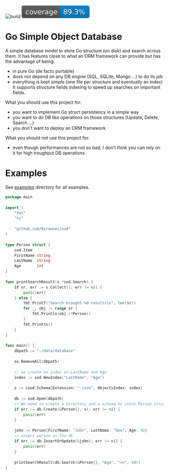 ![build](https://github.com/0xrawsec/sod/actions/workflows/go.yml/badge.svg)
![coverage](https://raw.githubusercontent.com/0xrawsec/sod/master/.github/coverage/badge.svg)

# Go Simple Object Database

A simple database model to store Go structure (on disk) and search across them.
It has features close to what an ORM framework can provide but has the advantage of being:
 * in pure Go (de facto  portable)
 * does not depend on any DB engine (SQL, SQLite, Mongo ...) to do its job
 * everything is kept simple (one file per structure and eventually an index)
It supports structure fields indexing to speed up searches on important fields.

What you should use this project for:
 * you want to implement Go struct persistency in a simple way
 * you want to do DB like operations on those structures (Update, Delete, Search ...)
 * you don't want to deploy an ORM framework

What you should not use this project for:
 * even though performances are not so bad, I don't think you can rely on it for high troughput DB operations

# Examples

See [examples](./examples) directory for all examples.

```go
package main

import (
	"fmt"
	"os"

	"github.com/0xrawsec/sod"
)

type Person struct {
	sod.Item
	FirstName string
	LastName  string
	Age       int
}

func printSearchResult(s *sod.Search) {
	if sr, err := s.Collect(); err != nil {
		panic(err)
	} else {
		fmt.Printf("Search brought %d results\n", len(sr))
		for _, obj := range sr {
			fmt.Println(obj.(*Person))
		}
		fmt.Println()
	}
}

func main() {
	dbpath := "./data/database"

	os.RemoveAll(dbpath)

	// we create an index on LastName and Age
	index := sod.NewIndex("LastName", "Age")

	s := &sod.Schema{Extension: ".json", ObjectsIndex: index}

	db := sod.Open(dbpath)
	// We need to create a directory and a schema to store Person structures
	if err := db.Create(&Person{}, s); err != nil {
		panic(err)
	}

	john := Person{FirstName: "John", LastName: "Doe", Age: 42}
	// insert person in the db
	if err := db.InsertOrUpdate(&john); err != nil {
		panic(err)
	}

	printSearchResult(db.Search(&Person{}, "Age", ">=", 40))
}
```


